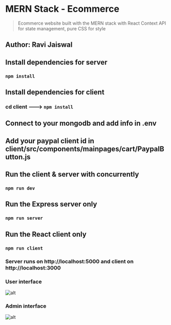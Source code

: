 # MERN Stack - Ecommerce
> Ecommerce website built with the MERN stack with React Context API for state management, pure CSS for style

## Author: Ravi Jaiswal

## Install dependencies for server 
### `npm install`

## Install dependencies for client
### cd client ---> `npm install`

## Connect to your mongodb and add info in .env

## Add your paypal client id in client/src/components/mainpages/cart/PaypalButton.js

## Run the client & server with concurrently
### `npm run dev`

## Run the Express server only
### `npm run server`

## Run the React client only
### `npm run client`

### Server runs on http://localhost:5000 and client on http://localhost:3000

### User interface 

![alt](https://res.cloudinary.com/ravijaiswal/image/upload/v1599568147/test/1_pe9ism.png)

### Admin interface 

![alt](https://res.cloudinary.com/ravijaiswal/image/upload/v1599568148/test/2_obw2r7.png)
